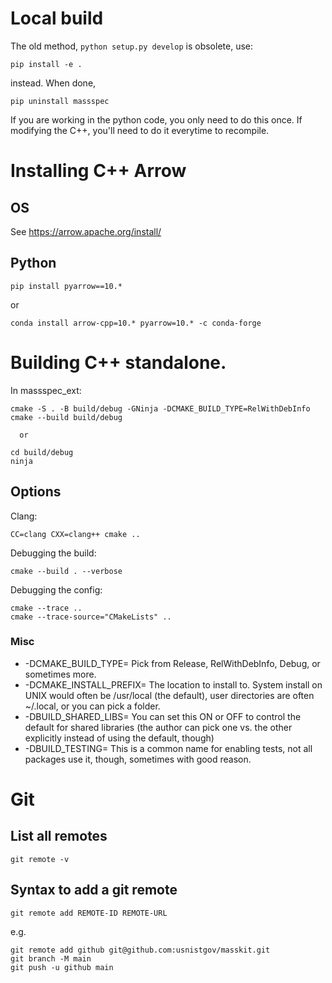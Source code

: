 # Local build

The old method, `python setup.py develop` is obsolete, use:

```pip install -e .```

instead. When done, 

```pip uninstall massspec```

If you are working in the python code, you only need to do this once. If modifying the C++, you'll need to do it everytime to recompile.


# Installing C++ Arrow

## OS

See https://arrow.apache.org/install/

## Python

```pip install pyarrow==10.*```

or

```conda install arrow-cpp=10.* pyarrow=10.* -c conda-forge```


# Building C++ standalone.

In massspec_ext:

```
cmake -S . -B build/debug -GNinja -DCMAKE_BUILD_TYPE=RelWithDebInfo
cmake --build build/debug

  or 

cd build/debug
ninja
```
## Options

Clang:
```
CC=clang CXX=clang++ cmake ..
```

Debugging the build:
```
cmake --build . --verbose
```

Debugging the config:
```
cmake --trace ..
cmake --trace-source="CMakeLists" ..
```


### Misc

- -DCMAKE_BUILD_TYPE= Pick from Release, RelWithDebInfo, Debug, or sometimes more.
- -DCMAKE_INSTALL_PREFIX= The location to install to. System install on UNIX would often be /usr/local (the default), user directories are often ~/.local, or you can pick a folder.
- -DBUILD_SHARED_LIBS= You can set this ON or OFF to control the default for shared libraries (the author can pick one vs. the other explicitly instead of using the default, though)
- -DBUILD_TESTING= This is a common name for enabling tests, not all packages use it, though, sometimes with good reason.


# Git

## List all remotes
```
git remote -v
```

## Syntax to add a git remote
```
git remote add REMOTE-ID REMOTE-URL
```
e.g.
```
git remote add github git@github.com:usnistgov/masskit.git
git branch -M main
git push -u github main
```